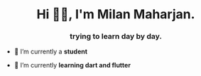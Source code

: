 
<h1 align="center">Hi 👋👋, I'm Milan Maharjan.</h1>
<h3 align="center">trying to learn day by day.</h3>

- 🔭 I’m currently a **student**

- 🌱 I’m currently **learning dart and flutter**




